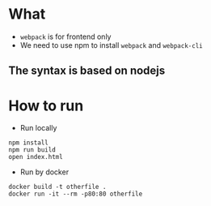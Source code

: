 # What
* `webpack` is for frontend only
* We need to use npm to install `webpack` and `webpack-cli`

## The syntax is based on nodejs

# How to run
* Run locally
```
npm install
npm run build
open index.html
```

* Run by docker
```
docker build -t otherfile .
docker run -it --rm -p80:80 otherfile
```

